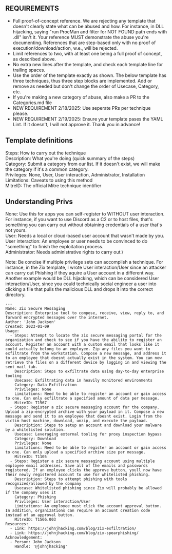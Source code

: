 ## REQUIREMENTS
- Full proof-of-concept reference. We are rejecting any template that doesn't clearly state what can be abused and how. For instance, in DLL hijacking, saying "run ProcMan and filter for NOT FOUND path ends with .dll" isn't it. Your reference MUST demonstrate the abuse you're documenting. References that are step-based only with no proof of execution/download/action, w.e., will be rejected.
- Limit references to two, with at least one being a full proof of concept, as described above.
- No extra new lines after the template, and check each template line for trailing spaces.
- Use the order of the template exactly as shown. The below template has three techniques, thus three step blocks are implemented. Add or remove as needed but don't change the order of Usecase, Category, etc.
- If you're making a new category of abuse, also make a PR to the Categories.md file
- NEW REQUIREMENT 2/18/2025: Use seperate PRs per technique please. 
- NEW REQUIREMENT 2/19/2025: Ensure your template pases the YAML Lint. If it doesn't, I will not approve it. Thank you in advance!

## Template definitions
Steps: How to carry out the technique\
Description: What you're doing (quick summary of the steps)\
Category: Submit a category from our list. If it doesn't exist, we will make the category if it's a common category.\
Privileges: None, User, User interaction, Administrator, Installation\
Limitations: Caveats to using this method\
MitreID: The official Mitre technique identifier

## Understanding Privs
None: Use this for apps you can self-register to WITHOUT user interaction. For instance, if you want to use Discord as a C2 or to host files, that's something you can carry out without obtaining credentials of a user that's not yours.\
User: Needs a local or cloud-based user account that wasn't made by you.\
User interaction: An employee or user needs to be convinced to do "something" to finish the exploitation process.\
Administrator: Needs administrative rights to carry out.\

Note: Be concise if multiple privilege sets can accomplish a technique. For instance, in the Zix template, I wrote User interaction/User since an attacker can carry out Phishing if they aquire a User account in a different way. Another example would be DLL hijacking, which can be considered User interaction/User, since you could technically social engineer a user into clicking a file that pulls the malicious DLL and drops it into the correct directory.

```
---
Name: Zix Secure Messaging
Description: Enterprise tool to compose, receive, view, reply to, and forward encrypted messages over the internet. 
Author: 'John Jackson'
Created: 2023-01-09
Usage:
  - Steps: Attempt to locate the zix secure messaging portal for the organization and check to see if you have the ability to register an account. Register an account with a custom email that looks like it could actually belong to an employee. Zip any files you want to exfiltrate from the workstation. Compose a new message, and address it to an employee that doesnt actually exist in the system. You can now retrieve the files on a different device by logging in and viewing the sent mail tab.
    Description: Steps to exfiltrate data using day-to-day enterprise tooling
    Usecase: Exfiltrating data in heavily monitored environments
    Category: Data Exfiltration
    Privileges: None
    Limitations: Need to be able to register an account or gain access to one. Can only exfiltrate a specified amount of data per message.
    MitreID: T1567
  - Steps: Register a zix secure messaging account for the company. Upload a zip-encrypted archive with your payload in it. Compose a new message and send it to an employee that doesnt exist. Login from the victim host machine, download, unzip, and execute the payload. 
    Description: Steps to setup an account and download your malware by a whitelisted solution.
    Usecase: Leveraging external tooling for proxy inspection bypass
    Category: Download
    Privileges: None
    Limitations: Need to be able to register an account or gain access to one. Can only upload a specified archive size per message.
    MitreID: T1105
  - Steps: Register a zix secure messaging account using multiple employee email addresses. Save all of the emails and passwords registered. If an employee clicks the approve button, youll now have their newly registered account to use for whitelisted phishing. 
    Description: Steps to attempt phishing with tools recognized/allowed by the company
    Usecase: Whitelisted phishing since Zix will probably be allowed if the company uses it
    Category: Phishing
    Privileges: User interaction/User
    Limitations: An employee must click the account approval button. In addition, organizations can require an account creation code instead of an approval button.
    MitreID: T1566.003
Resources:
  - Link: https://johnjhacking.com/blog/zix-exfiltration/
  - Link: https://johnjhacking.com/blog/zix-spearphishing/
Acknowledgement:
  - Person: John Jackson
    Handle: '@johnjhacking'
```
